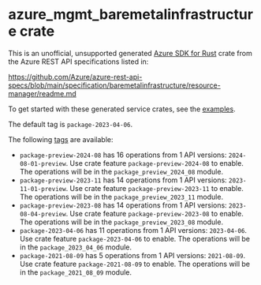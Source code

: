 # azure_mgmt_baremetalinfrastructure crate

This is an unofficial, unsupported generated [Azure SDK for Rust](https://github.com/Azure/azure-sdk-for-rust/tree/legacy) crate from the Azure REST API specifications listed in:

https://github.com/Azure/azure-rest-api-specs/blob/main/specification/baremetalinfrastructure/resource-manager/readme.md

To get started with these generated service crates, see the [examples](https://github.com/Azure/azure-sdk-for-rust/blob/legacy/services/README.md#examples).

The default tag is `package-2023-04-06`.

The following [tags](https://github.com/Azure/azure-sdk-for-rust/blob/legacy/services/tags.md) are available:

- `package-preview-2024-08` has 16 operations from 1 API versions: `2024-08-01-preview`. Use crate feature `package-preview-2024-08` to enable. The operations will be in the `package_preview_2024_08` module.
- `package-preview-2023-11` has 14 operations from 1 API versions: `2023-11-01-preview`. Use crate feature `package-preview-2023-11` to enable. The operations will be in the `package_preview_2023_11` module.
- `package-preview-2023-08` has 14 operations from 1 API versions: `2023-08-04-preview`. Use crate feature `package-preview-2023-08` to enable. The operations will be in the `package_preview_2023_08` module.
- `package-2023-04-06` has 11 operations from 1 API versions: `2023-04-06`. Use crate feature `package-2023-04-06` to enable. The operations will be in the `package_2023_04_06` module.
- `package-2021-08-09` has 5 operations from 1 API versions: `2021-08-09`. Use crate feature `package-2021-08-09` to enable. The operations will be in the `package_2021_08_09` module.